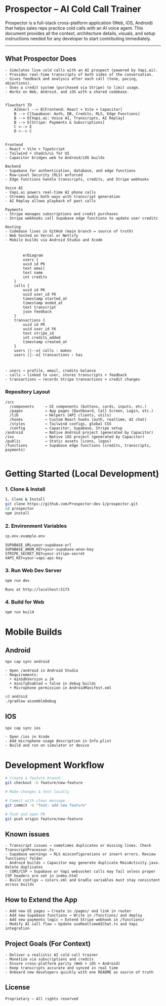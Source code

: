 # Prospector – AI Cold Call Trainer

Prospector is a full-stack cross-platform application (Web, iOS, Android) that helps sales reps practice cold calls with an AI voice agent. This document provides all the context, architecture details, visuals, and setup instructions needed for any developer to start contributing immediately.

---

## What Prospector Does

```text
- Simulates live cold calls with an AI prospect (powered by Vapi.ai).
- Provides real-time transcripts of both sides of the conversation.
- Gives feedback and analysis after each call (tone, pacing, objections).
- Uses a credit system (purchased via Stripe) to limit usage.
- Works on Web, Android, and iOS with a shared codebase.
```


##
```mermaid
flowchart TD
    A[User] --> B[Frontend: React + Vite + Capacitor]
    B --> C[Supabase: Auth, DB, Credits, RLS, Edge Functions]
    B --> D[Vapi.ai: Voice AI, Transcripts, AI Replay]
    B --> E[Stripe: Payments & Subscriptions]
    C <--> E
    D <--> C
```
##
```text
Frontend
- React + Vite + TypeScript
- Tailwind + shadcn/ui for UI
- Capacitor bridges web to Android/iOS builds

Backend
- Supabase for authentication, database, and edge functions
- Row-Level Security (RLS) enforced
- Edge functions handle transcripts, credits, and Stripe webhooks

Voice AI
- Vapi.ai powers real-time AI phone calls
- Streams audio both ways with transcript generation
- AI Replay allows playback of past calls

Payments
- Stripe manages subscriptions and credit purchases
- Stripe webhooks call Supabase edge functions to update user credits

Hosting
- Codebase lives in GitHub (main branch = source of truth)
- Web hosted on Vercel or Netlify
- Mobile builds via Android Studio and Xcode

```
###
```mermaid
    
        erDiagram
        users {
        uuid id PK
        text email
        text name
        int credits
    }
    calls {
        uuid id PK
        uuid user_id FK
        timestamp started_at
        timestamp ended_at
        text transcript
        json feedback
    }
    transactions {
        uuid id PK
        uuid user_id FK
        text stripe_id
        int credits_added
        timestamp created_at
    }
    users ||--o{ calls : makes
    users ||--o{ transactions : has

```
###
```text

- users → profile, email, credits balance
- calls → linked to user, stores transcripts + feedback
- transactions → records Stripe transactions + credit changes

```
### Repository Layout
```text
/src
  /components     → UI components (buttons, cards, inputs, etc.)
  /pages          → App pages (Dashboard, Call Screen, Login, etc.)
  /lib            → Helpers (API clients, utils)
  /hooks          → Custom React hooks (auth, realtime, AI chat)
  /styles         → Tailwind configs, global CSS
  /config         → Capacitor, Supabase, Stripe setup
/android          → Native Android project (generated by Capacitor)
/ios              → Native iOS project (generated by Capacitor)
/public           → Static assets (icons, logos)
/functions        → Supabase edge functions (credits, transcripts, payments)


```

# Getting Started (Local Development)
### 1. Clone & Install
```sh
1. Clone & Install
git clone https://github.com/Prospector-dev-1/prospector.git
cd prospector
npm install
```
### 2. Environment Variables
```sh
cp.env.example.env
```

```env
SUPABASE_URL=your-supabase-url
SUPABASE_ANON_KEY=your-supabase-anon-key
STRIPE_SECRET_KEY=your-stripe-secret
VAPI_KEY=your-vapi-api-key
```
### 3. Run Web Dev Server
```sh
npm run dev
```
```text
Runs at http://localhost:5173
```
### 4. Build for Web
```sh
npm run build
```

# Mobile Builds

## Android

```sh
npx cap sync android
```

```text
- Open /android in Android Studio
- Requirements:
  • minSdkVersion ≥ 24
  • minifyEnabled = false in debug builds
  • Microphone permission in AndroidManifest.xml
```
```sh
cd android
./gradlew assembleDebug
```
## IOS

```sh
npx cap sync ios

```
```text
- Open /ios in Xcode
- Add microphone usage description in Info.plist
- Build and run on simulator or device

```
# Development Workflow

```sh
# Create a feature branch
git checkout -b feature/new-feature

# Make changes & test locally

# Commit with clear message
git commit -m "feat: add new feature"

# Push and open PR
git push origin feature/new-feature

```
## Known issues
```text
- Transcript issues → sometimes duplicates or missing lines. Check TranscriptProcessor.ts
- Supabase warnings → RLS misconfigurations or insert errors. Review functions/ folder
- Android builds → Capacitor may generate duplicate MainActivity.java. Delete duplicates
- CORS/CSP → Supabase or Vapi websocket calls may fail unless proper CSP headers are set in index.html
- Build configs → colors.xml and Gradle variables must stay consistent across builds

```
## How to Extend the App
```text
- Add new UI pages → Create in /pages/ and link in router
- Add new Supabase functions → Write in /functions/ and deploy
- Add new payments logic → Extend Stripe webhook in /functions/
- Modify AI call flow → Update useRealtimeAIChat.ts and Vapi integration
```

## Project Goals (For Context)
```text
- Deliver a realistic AI cold call trainer
- Monetize via subscriptions and credits
- Ensure cross-platform parity (Web + iOS + Android)
- Keep transcripts accurate and synced in real time
- Onboard new developers quickly with one README as source of truth
```
## License
```
Proprietary – All rights reserved

```
